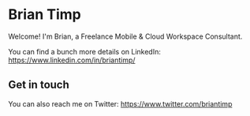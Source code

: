 # Brian Timp

Welcome! I'm Brian, a Freelance Mobile & Cloud Workspace Consultant.

You can find a bunch more details on LinkedIn: https://www.linkedin.com/in/briantimp/

## Get in touch

You can also reach me on Twitter: https://www.twitter.com/briantimp
